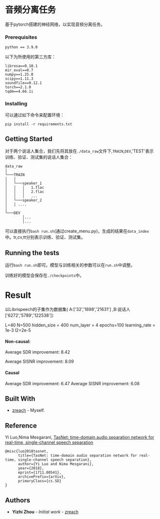# 音频分离任务

基于pytorch搭建的神经网络，以实现音频分离任务。

### Prerequisites

```
python == 3.9.0
```

以下为所使用的第三方库：

```
librosa==0.10.1
mir_eval==0.7
numpy==1.25.0
scipy==1.11.3
soundfile==0.12.1
torch==2.1.0
tqdm==4.66.1i
```

### Installing

 可以通过如下命令来配置环境：

```
pip install -r requirements.txt
```

## 

## Getting Started

对于两个说话人集合，我们先将其放在`./data_raw`文件下,`TRAIN`,`DEV`,'TEST'表示训练、验证、测试集的说话人集合：

```
data_raw
│
└───TRAIN
│   │
│   └───speaker_1
│  	│   │   1.flac
│   │   │   2.flac
│  	│   │   ...
│   └───speaker_2
│ 	│ ....
│ 
└───DEV
		│...
		│...
```

可以直接执行`bash run.sh`(通过create_menu.py)，生成的结果在`data_index`中。tr,cv,tt分别表示训练、验证、测试集。

## Running the tests

运行`bash run.sh`即可。模型与训练相关的参数可以在`run.sh`中调整。

训练好的模型会保存在`./checkpoints`中。

# Result

以Librispeech的子集作为数据集( A:['32','1898','21631'] ,B:说话人['6272','5789','122538']）

L=40 N=500 hidden_size = 400 num_layer = 4 epochs=100 learning_rate = 1e-3 l2=2e-5 

#### Non-causal: 

Average SDR improvement: 8.42

Average SISNR improvement: 8.09

#### Causal

Average SDR improvement: 6.47
Average SISNR improvement: 6.08

## Built With

* [zreach](https://github.com/zreach) - Myself.

## Reference

Yi Luo,Nima Mesgarani, [TasNet: time-domain audio separation network for real-time, single-channel speech separation](https://arxiv.org/abs/1711.00541)

```
@misc{luo2018tasnet,
      title={TasNet: time-domain audio separation network for real-time, single-channel speech separation}, 
      author={Yi Luo and Nima Mesgarani},
      year={2018},
      eprint={1711.00541},
      archivePrefix={arXiv},
      primaryClass={cs.SD}
}
```

## Authors

* **Yizhi Zhou** - *Initial work* - [zreach](https://github.com/zreach)
